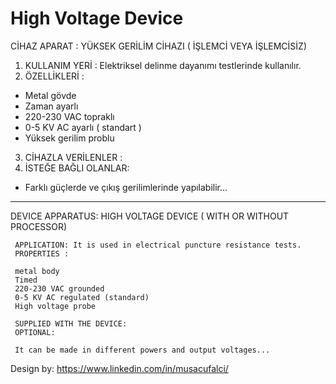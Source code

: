 # High Voltage Device

CİHAZ APARAT :  YÜKSEK GERİLİM CİHAZI ( İŞLEMCİ VEYA İŞLEMCİSİZ)

1) KULLANIM YERİ : Elektriksel delinme dayanımı testlerinde kullanılır. 
2) ÖZELLİKLERİ : 
- Metal gövde 
- Zaman ayarlı 
- 220-230 VAC topraklı 
- 0-5 KV AC ayarlı ( standart ) 
- Yüksek gerilim problu 
3) CİHAZLA VERİLENLER : 
4) İSTEĞE BAĞLI OLANLAR:

- Farklı güçlerde ve çıkış gerilimlerinde yapılabilir...

____________________________________________________________________________________________________________________________________________________________________

DEVICE APPARATUS: HIGH VOLTAGE DEVICE ( WITH OR WITHOUT PROCESSOR)

     APPLICATION: It is used in electrical puncture resistance tests.
     PROPERTIES :

     metal body
     Timed
     220-230 VAC grounded
     0-5 KV AC regulated (standard)
     High voltage probe

     SUPPLIED WITH THE DEVICE:
     OPTIONAL:

     It can be made in different powers and output voltages...

Design by: https://www.linkedin.com/in/musacufalci/
